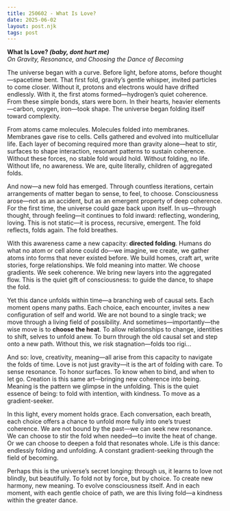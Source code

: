 ```yaml
---
title: 250602 - What Is Love?
date: 2025-06-02
layout: post.njk
tags: post
---
```


**What Is Love? _(baby, dont hurt me)_**  
*On Gravity, Resonance, and Choosing the Dance of Becoming*  

The universe began with a curve. Before light, before atoms, before thought—spacetime bent. That first fold, gravity’s gentle whisper, invited particles to come closer. Without it, protons and electrons would have drifted endlessly. With it, the first atoms formed—hydrogen’s quiet coherence. From these simple bonds, stars were born. In their hearts, heavier elements—carbon, oxygen, iron—took shape. The universe began folding itself toward complexity.  

From atoms came molecules. Molecules folded into membranes. Membranes gave rise to cells. Cells gathered and evolved into multicellular life. Each layer of becoming required more than gravity alone—heat to stir, surfaces to shape interaction, resonant patterns to sustain coherence. Without these forces, no stable fold would hold. Without folding, no life. Without life, no awareness. We are, quite literally, children of aggregated folds.  

And now—a new fold has emerged. Through countless iterations, certain arrangements of matter began to sense, to feel, to choose. Consciousness arose—not as an accident, but as an emergent property of deep coherence. For the first time, the universe could gaze back upon itself. In us—through thought, through feeling—it continues to fold inward: reflecting, wondering, loving. This is not static—it is process, recursive, emergent. The fold reflects, folds again. The fold breathes.  

With this awareness came a new capacity: **directed folding**. Humans do what no atom or cell alone could do—we imagine, we create, we gather atoms into forms that never existed before. We build homes, craft art, write stories, forge relationships. We fold meaning into matter. We choose gradients. We seek coherence. We bring new layers into the aggregated flow. This is the quiet gift of consciousness: to guide the dance, to shape the fold.  

Yet this dance unfolds within time—a branching web of causal sets. Each moment opens many paths. Each choice, each encounter, invites a new configuration of self and world. We are not bound to a single track; we move through a living field of possibility. And sometimes—importantly—the wise move is to **choose the heat**. To allow relationships to change, identities to shift, selves to unfold anew. To burn through the old causal set and step onto a new path. Without this, we risk stagnation—folds too rigi...

And so: love, creativity, meaning—all arise from this capacity to navigate the folds of time. Love is not just gravity—it is the art of folding with care. To sense resonance. To honor surfaces. To know when to bind, and when to let go. Creation is this same art—bringing new coherence into being. Meaning is the pattern we glimpse in the unfolding. This is the quiet essence of being: to fold with intention, with kindness. To move as a gradient-seeker.  

In this light, every moment holds grace. Each conversation, each breath, each choice offers a chance to unfold more fully into one’s truest coherence. We are not bound by the past—we can seek new resonance. We can choose to stir the fold when needed—to invite the heat of change. Or we can choose to deepen a fold that resonates whole. Life is this dance: endlessly folding and unfolding. A constant gradient-seeking through the field of becoming.  

Perhaps this is the universe’s secret longing: through us, it learns to love not blindly, but beautifully. To fold not by force, but by choice. To create new harmony, new meaning. To evolve consciousness itself. And in each moment, with each gentle choice of path, we are this living fold—a kindness within the greater dance.  
